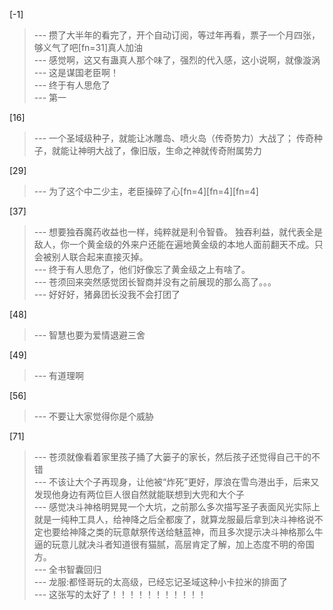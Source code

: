 
[-1] 
>--- 攒了大半年的看完了，开个自动订阅，等过年再看，票子一个月四张，够义气了吧[fn=31]真人加油<br>
>--- 感觉啊，这又有蛊真人那个味了，强烈的代入感，这小说啊，就像漩涡<br>
>--- 这是谋国老臣啊！<br>
>--- 终于有人思危了<br>
>--- 第一<br>

[16] 
>--- 一个圣域级种子，就能让冰雕岛、喷火岛（传奇势力）大战了；
传奇种子，就能让神明大战了，像旧版，生命之神就传奇附属势力<br>

[29] 
>--- 为了这个中二少主，老臣操碎了心[fn=4][fn=4][fn=4]<br>

[37] 
>--- 想要独吞魔药收益也一样，纯粹就是利令智昏。
独吞利益，就代表全是敌人，你一个黄金级的外来户还能在遍地黄金级的本地人面前翻天不成。只会被别人联合起来直接灭掉。<br>
>--- 终于有人思危了，他们好像忘了黄金级之上有啥了。<br>
>--- 苍须回来突然感觉团长智商并没有之前展现的那么高了。。。<br>
>--- 好好好，猪鼻团长没我不会打团了<br>

[48] 
>--- 智慧也要为爱情退避三舍<br>

[49] 
>--- 有道理啊<br>

[56] 
>--- 不要让大家觉得你是个威胁<br>

[71] 
>--- 苍须就像看着家里孩子捅了大篓子的家长，然后孩子还觉得自己干的不错<br>
>--- 不该让大个子再现身，让他被“炸死”更好，厚浪在雪鸟港出手，后来又发现他身边有两位巨人很自然就能联想到大兜和大个子<br>
>--- 感觉决斗神格明晃晃一个大坑，之前那么多次描写圣子表面风光实际上就是一纯种工具人，给神降之后全都废了，就算龙服最后拿到决斗神格说不定也要给神降之类的玩意献祭传送给魅蓝神，而且多次提示决斗神格那么牛逼的玩意儿就决斗者知道很有猫腻，高层肯定了解，加上态度不明的帝国方。<br>
>--- 全书智囊回归<br>
>--- 龙服:都怪哥玩的太高级，已经忘记圣域这种小卡拉米的排面了<br>
>--- 这张写的太好了！！！！！！！！！！！<br>
